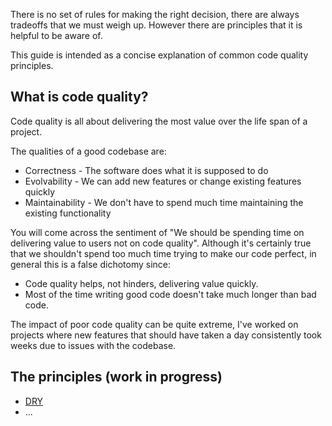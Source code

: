 There is no set of rules for making the right decision, there are always tradeoffs that we must weigh up. However there are principles that it is helpful to be aware of.

This guide is intended as a concise explanation of common code quality principles. 


## What is code quality?

Code quality is all about delivering the most value over the life span of a project.

The qualities of a good codebase are:

- Correctness - The software does what it is supposed to do
- Evolvability - We can add new features or change existing features quickly
- Maintainability - We don't have to spend much time maintaining the existing functionality

You will come across the sentiment of "We should be spending time on delivering value to users not on code quality". Although it's certainly true that we shouldn't spend too much time trying to make our code perfect, in general this is a false dichotomy since:

- Code quality helps, not hinders, delivering value quickly.
- Most of the time writing good code doesn't take much longer than bad code.

The impact of poor code quality can be quite extreme, I've worked on projects where new features that should have taken a day consistently took weeks due to issues with the codebase.

## The principles (work in progress)

- [DRY](principles/dry.md)
- ...


